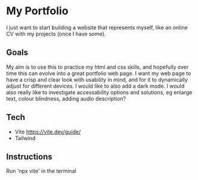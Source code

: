 # My Portfolio
I just want to start building a website that represents myself, like an online CV with my projects (once I have some).

## Goals
My aim is to use this to practice my html and css skills, and hopefully over time this can evolve into a great portfolio web page.
I want my web page to have a crisp and clear look with usability in mind, and for it to dynamically adjust for different devices.
I would like to also add a dark mode.
I would also really like to investigate accessability options and solutions, eg enlarge text, colour blindness, adding audio description?

## Tech

 - Vite
   https://vite.dev/guide/
 - Tailwind

## Instructions
Run 'npx vite' in the terminal